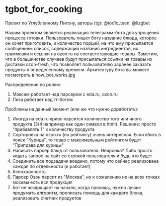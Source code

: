 # tgbot_for_cooking
Проект по Углубленному Питону, авторы (tg): @tox1c_teen, @lizgbet  

Нашим проектом является реализация телеграмм-бота для упрощения процесса готовки. Пользователь пишет боту название блюда, которое он хочет приготовить, и количество порций, на что ему присылается сообщением список, содержащий названия ингредиентов, их граммовки и ссылки на ozon.ru на соответствующие товары. Заметим, что в большинстве случаев будут присылаться ссылки на товары из доставки ozon-fresh, что позволяет пользователю заранее заказать продукты к определенному времени. Архитектуру бота вы можете посмотреть в how_bot_works.jpg


Распределение по ролям:
1. Максим работает над парсером с eda.ru, ozon.ru
2. Лиза работает над тг-ботом

Проблемы на данный момент (или же что нужно доработать):
1. Иногда на eda.ru криво парсится количество того или иного продукта (3/4 например как один символ в html). Решение: просто "прибавлять 1" к количеству продукта
2. Сортировка на ozon.ru (по рейтингу) очень интересная. Если вбить в поиск "Курица", то товар с максимальным рейтингом будет "Приправа для курицы"
3. Написать парсер блюд от пользователя. Нейронка? Либо просто кидать запрос на сайт со строкой пользователя и будь что будет
4. Соединить все подзадачи воедино, потому что сейчас реализована каждая по отдельности (и работает)
5. Асинхронность
6. Парсер Озон парсит из "Москва", но к сожалению не на всех точках москвы есть вся продукция
7. Бот не возвращает на начало, когда просишь, нужно лучше продумать алгоритм, прописать помощь для каждого блока, реализовать счетчик продуктов
